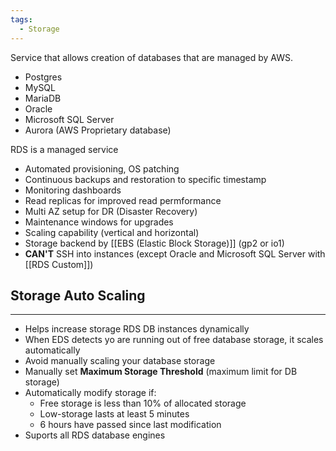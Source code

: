 ```yaml
---
tags:
  - Storage
---
```

Service that allows creation of databases that are managed by AWS.
- Postgres
- MySQL
- MariaDB
- Oracle
- Microsoft SQL Server
- Aurora (AWS Proprietary database) 

RDS is a managed service
- Automated provisioning, OS patching
- Continuous backups and restoration to specific timestamp
- Monitoring dashboards
- Read replicas for improved read permformance
- Multi AZ setup for DR (Disaster Recovery)
- Maintenance windows for upgrades
- Scaling capability (vertical and horizontal)
- Storage backend by [[EBS (Elastic Block Storage)]] (gp2 or io1)
- __CAN'T__ SSH into instances (except Oracle and Microsoft SQL Server with [[RDS Custom]])

## Storage Auto Scaling
---
- Helps increase storage RDS DB instances dynamically
- When EDS detects yo are running out of free database storage, it scales automatically
- Avoid manually scaling your database storage
- Manually set __Maximum Storage Threshold__ (maximum limit for DB storage)
- Automatically modify storage if:
	- Free storage is less than 10% of allocated storage
	- Low-storage lasts at least 5 minutes
	- 6 hours have passed since last modification
- Suports all RDS database engines
